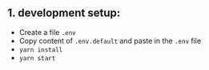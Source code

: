 ## 1. development setup:

- Create a file `.env`
- Copy content of `.env.default` and paste in the `.env` file
- `yarn install`
- `yarn start`
